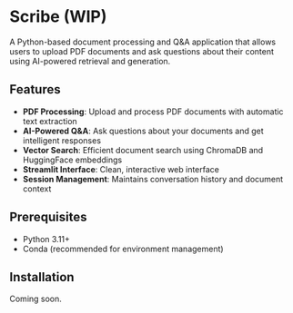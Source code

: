 # Scribe (WIP)

A Python-based document processing and Q&A application that allows users to upload PDF documents and ask questions about their content using AI-powered retrieval and generation.

## Features

- **PDF Processing**: Upload and process PDF documents with automatic text extraction
- **AI-Powered Q&A**: Ask questions about your documents and get intelligent responses
- **Vector Search**: Efficient document search using ChromaDB and HuggingFace embeddings
- **Streamlit Interface**: Clean, interactive web interface
- **Session Management**: Maintains conversation history and document context

## Prerequisites

- Python 3.11+
- Conda (recommended for environment management)

## Installation

Coming soon.
